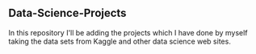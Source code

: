 ## Data-Science-Projects ##       
In this repository I'll be adding the projects which I have done by myself taking the data sets from Kaggle and other data science web sites.              
  
